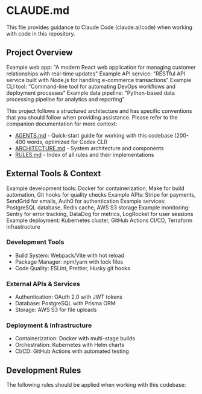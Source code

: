# CLAUDE.md

This file provides guidance to Claude Code (claude.ai/code) when working with code in this repository.

## Project Overview

<!-- 🔧 BEGIN REPLACE Brief project description for Claude Code context -->
Example web app: "A modern React web application for managing customer relationships with real-time updates"
Example API service: "RESTful API service built with Node.js for handling e-commerce transactions"
Example CLI tool: "Command-line tool for automating DevOps workflows and deployment processes"
Example data pipeline: "Python-based data processing pipeline for analytics and reporting"
<!-- 🔧 REPLACE END -->

This project follows a structured architecture and has specific conventions that you should follow when providing assistance. Please refer to the companion documentation for more context:

- [AGENTS.md](AGENTS.md) - Quick-start guide for working with this codebase (200-400 words, optimized for Codex CLI)
- [ARCHITECTURE.md](ARCHITECTURE.md) - System architecture and components
- [RULES.md](RULES.md) - Index of all rules and their implementations

## External Tools & Context

<!-- 🔧 BEGIN REPLACE List any external tools, APIs, or services Claude should be aware of -->
Example development tools: Docker for containerization, Make for build automation, Git hooks for quality checks
Example APIs: Stripe for payments, SendGrid for emails, Auth0 for authentication
Example services: PostgreSQL database, Redis cache, AWS S3 storage
Example monitoring: Sentry for error tracking, DataDog for metrics, LogRocket for user sessions
Example deployment: Kubernetes cluster, GitHub Actions CI/CD, Terraform infrastructure

### Development Tools
- Build System: Webpack/Vite with hot reload
- Package Manager: npm/yarn with lock files
- Code Quality: ESLint, Prettier, Husky git hooks

### External APIs & Services  
- Authentication: OAuth 2.0 with JWT tokens
- Database: PostgreSQL with Prisma ORM
- Storage: AWS S3 for file uploads

### Deployment & Infrastructure
- Containerization: Docker with multi-stage builds
- Orchestration: Kubernetes with Helm charts
- CI/CD: GitHub Actions with automated testing
<!-- 🔧 REPLACE END -->

## Development Rules

The following rules should be applied when working with this codebase:

